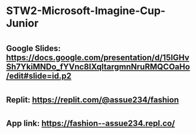 # <h1> STW2-Microsoft-Imagine-Cup-Junior </h1>
# <h2> Google Slides: https://docs.google.com/presentation/d/15IGHvSh7YkiMNDo_fYVnc8IXqItargmnNruRMQCOaHo/edit#slide=id.p2 </h2>
# <h2> Replit: https://replit.com/@assue234/fashion </h2>
# <h2> App link: https://fashion--assue234.repl.co/ </h2>


